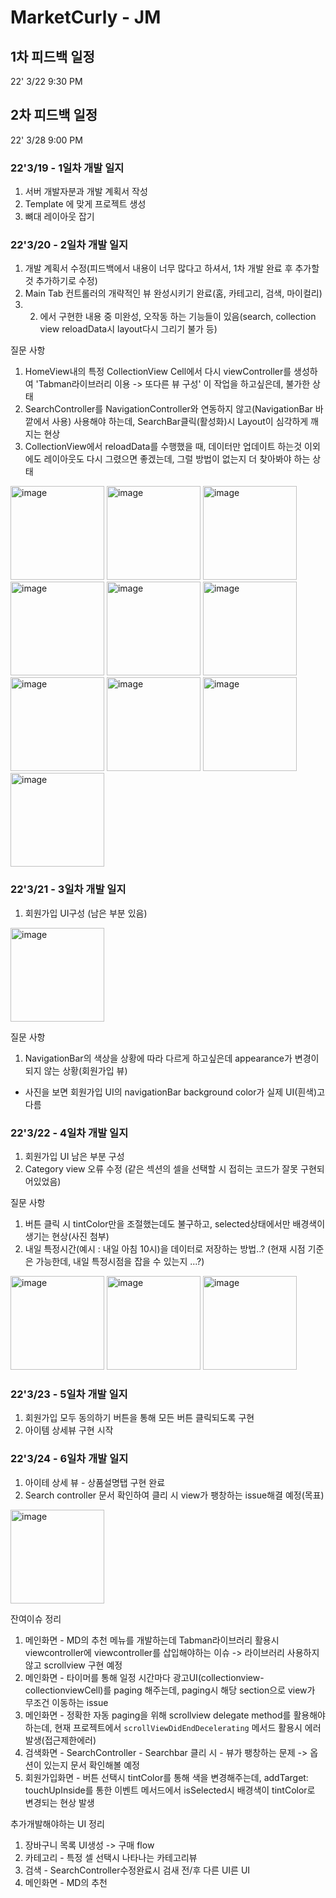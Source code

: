 
# MarketCurly - JM

## 1차 피드백 일정
22' 3/22 9:30 PM
## 2차 피드백 일정
22' 3/28 9:00 PM


### 22'3/19 - 1일차 개발 일지
1. 서버 개발자분과 개발 계획서 작성
2. Template 에 맞게 프로젝트 생성
3. 뼈대 레이아웃 잡기


### 22'3/20 - 2일차 개발 일지
1. 개발 계획서 수정(피드백에서 내용이 너무 많다고 하셔서, 1차 개발 완료 후 추가할 것 추가하기로 수정)
2. Main Tab 컨트롤러의 개략적인 뷰 완성시키기 완료(홈, 카테고리, 검색, 마이컬리)
3. 2. 에서 구현한 내용 중 미완성, 오작동 하는 기능들이 있음(search, collection view reloadData시 layout다시 그리기 불가 등)

질문 사항
1. HomeView내의 특정 CollectionView Cell에서 다시 viewController를 생성하여 'Tabman라이브러리 이용 -> 또다른 뷰 구성' 이 작업을 하고싶은데, 불가한 상태
2. SearchController를 NavigationController와 연동하지 않고(NavigationBar 바깥에서 사용) 사용해야 하는데, SearchBar클릭(활성화)시 Layout이 심각하게 깨지는 현상
3. CollectionView에서 reloadData를 수행했을 때, 데이터만 업데이트 하는것 이외에도 레이아웃도 다시 그렸으면 좋겠는데, 그럴 방법이 없는지 더 찾아봐야 하는 상태


<img width="150" alt="image" src="https://user-images.githubusercontent.com/86354361/159168921-f23af801-f060-4d5d-8521-c73c85eeee59.png">
<img width="150" alt="image" src="https://user-images.githubusercontent.com/86354361/159168977-62246981-cf06-4d7a-9adf-d0f2264506e2.png">
<img width="150" alt="image" src="https://user-images.githubusercontent.com/86354361/159168982-f07cdba5-763e-4990-aa82-c15a565a54fb.png">
<img width="150" alt="image" src="https://user-images.githubusercontent.com/86354361/159168985-7edad6a2-5405-4967-8cb2-f57840efa633.png">
<img width="150" alt="image" src="https://user-images.githubusercontent.com/86354361/159168994-02fca701-ea79-40a7-b71f-a95eaa430f9e.png">
<img width="150" alt="image" src="https://user-images.githubusercontent.com/86354361/159168932-e2012189-ef8f-419b-90d4-c2a38b98ca64.png">
<img width="150" alt="image" src="https://user-images.githubusercontent.com/86354361/159168946-a703a63a-fbdc-4d5b-b44c-83476c01b289.png">
<img width="150" alt="image" src="https://user-images.githubusercontent.com/86354361/159168954-5130a5f5-3c20-45a7-b9ea-f96033c86158.png">
<img width="150" alt="image" src="https://user-images.githubusercontent.com/86354361/159168962-a5c4c8a7-0d06-42db-9a9a-e8c883977110.png">
<img width="150" alt="image" src="https://user-images.githubusercontent.com/86354361/159168970-a9563f5f-e0c0-47d0-a9d6-1a508c3e7be8.png">


### 22'3/21 - 3일차 개발 일지
1. 회원가입 UI구성 (남은 부분 있음)
<img width="150" alt="image" src="https://user-images.githubusercontent.com/86354361/159175596-c707812a-6d6e-4ecc-aedb-aabdf507ec68.png">


질문 사항
1. NavigationBar의 색상을 상황에 따라 다르게 하고싶은데 appearance가 변경이 되지 않는 상황(회원가입 뷰)
  - 사진을 보면 회원가입 UI의 navigationBar background color가 실제 UI(흰색)고 다름



### 22'3/22 - 4일차 개발 일지
1. 회원가입 UI 남은 부분 구성
2. Category view 오류 수정 (같은 섹션의 셀을 선택할 시 접히는 코드가 잘못 구현되어있었음)


질문 사항
1. 버튼 클릭 시 tintColor만을 조절했는데도 불구하고, selected상태에서만 배경색이 생기는 현상(사진 첨부)
2. 내일 특정시간(예시 : 내일 아침 10시)을 데이터로 저장하는 방법..? (현재 시점 기준은 가능한데, 내일 특정시점을 잡을 수 있는지 ...?)

<img width="150" alt="image" src="https://user-images.githubusercontent.com/86354361/159310803-c55e9afd-9722-4b75-9a29-4995be8afb40.png">
<img width="150" alt="image" src="https://user-images.githubusercontent.com/86354361/159310867-17f54ed7-8d06-473a-b533-f6aad7c8eb91.png">
<img width="150" alt="image" src="https://user-images.githubusercontent.com/86354361/159310983-572f48c0-9851-4262-b4f6-3828893cdbab.png">


### 22'3/23 - 5일차 개발 일지
1. 회원가입 모두 동의하기 버튼을 통해 모든 버튼 클릭되도록 구현
2. 아이템 상세뷰 구현 시작


### 22'3/24 - 6일차 개발 일지
1. 아이테 상세 뷰 - 상품설명탭 구현 완료
2. Search controller 문서 확인하여 클리 시 view가 팽창하는 issue해결 예정(목표)

<img width="150" alt="image" src="https://user-images.githubusercontent.com/86354361/159532719-f272795c-e3e6-4c2c-af4d-eb6347ceeaa6.png">


잔여이슈 정리
1. 메인화면 - MD의 추천 메뉴를 개발하는데 Tabman라이브러리 활용시 viewcontroller에 viewcontroller를 삽입해야하는 이슈 -> 라이브러리 사용하지 않고 scrollview 구현 예정
2. 메인화면 - 타이머를 통해 일정 시간마다 광고UI(collectionview-collectionviewCell)를 paging 해주는데, paging시 해당 section으로 view가 무조건 이동하는 issue
3. 메인화면 - 정확한 자동 paging을 위해 scrollview delegate method를 활용해야 하는데, 현재 프로젝트에서 `scrollViewDidEndDecelerating` 메서드 활용시 에러 발생(접근제한에러)
5. 검색화면 - SearchController - Searchbar 클리 시 - 뷰가 팽창하는 문제 -> 옵션이 있는지 문서 확인해볼 예정
6. 회원가입화면 - 버튼 선택시 tintColor를 통해 색을 변경해주는데, addTarget: touchUpInside를 통한 이벤트 메서드에서 isSelected시 배경색이 tintColor로 변경되는 현상 발생

추가개발해야하는 UI 정리
1. 장바구니 목록 UI생성 -> 구매 flow
2. 카테고리 - 특정 셀 선택시 나타나는 카테고리뷰
3. 검색 - SearchController수정완료시 검새 전/후 다른 UI른 UI
4. 메인화면 - MD의 추천
